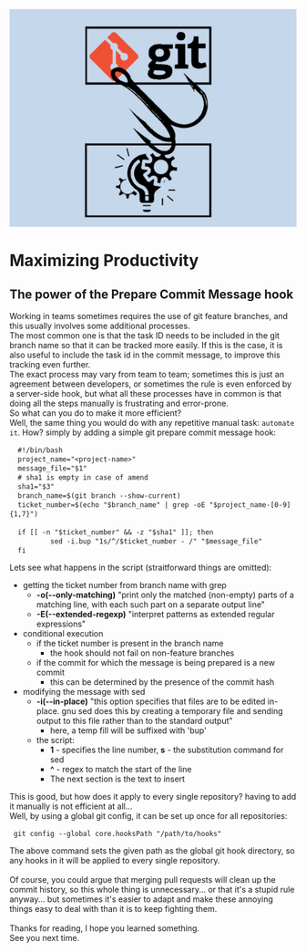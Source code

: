 ![post_logo](../images/git_hook.jpg)
# Maximizing Productivity
## The power of the Prepare Commit Message hook

Working in teams sometimes requires the use of git feature branches, and this usually involves some additional processes.<br/>
The most common one is that the task ID needs to be included in the git branch name so that it can be tracked more easily.
If this is the case, it is also useful to include the task id in the commit message, to improve this tracking even further.<br/>
The exact process may vary from team to team; sometimes this is just an agreement between developers, or sometimes the rule is even enforced by a server-side hook, but what all these processes have in common is that doing all the steps manually is frustrating and error-prone.<br/>
So what can you do to make it more efficient?<br/>
Well, the same thing you would do with any repetitive manual task: `automate it`. How? simply by adding a simple git prepare commit message hook:<br/>
```
  #!/bin/bash
  project_name="<project-name>"
  message_file="$1"	
  # sha1 is empty in case of amend
  sha1="$3"
  branch_name=$(git branch --show-current)
  ticket_number=$(echo "$branch_name" | grep -oE "$project_name-[0-9]{1,7}")

  if [[ -n "$ticket_number" && -z "$sha1" ]]; then
          sed -i.bup "1s/^/$ticket_number - /" "$message_file"
  fi
```
Lets see what happens in the script (straitforward things are omitted):
* getting the ticket number from branch name with grep
  * **-o(--only-matching)** "print  only  the  matched  (non-empty)  parts of a matching line, with each such part on a separate output line"
  * **-E(--extended-regexp)** "interpret  patterns  as extended regular expressions"
* conditional execution 
  * if the ticket number is present in the branch name
    * the hook should not fail on non-feature branches
  * if the commit for which the message is being prepared is a new commit
    * this can be determined by the presence of the commit hash
* modifying the message with sed
  * **-i(--in-place)** "this option specifies that files are to be edited in-place. gnu sed does this by creating a temporary file and sending output to this file rather than to the standard output"
    * here, a temp fill will be suffixed with 'bup'
  * the script:
    * **1** - specifies the line number, **s** - the substitution command for sed
    * **^** - regex to match the start of the line
    * The next section is the text to insert

This is good, but how does it apply to every single repository? having to add it manually is not efficient at all...<br/>
Well, by using a global git config, it can be set up once for all repositories:<br/>
```
 git config --global core.hooksPath "/path/to/hooks"
```
The above command sets the given path as the global git hook directory, so any hooks in it will be applied to every single repository.<br/><br/>
Of course, you could argue that merging pull requests will clean up the commit history, so this whole thing is unnecessary... or that it's a stupid rule anyway... but sometimes it's easier to adapt and make these annoying things easy to deal with than it is to keep fighting them.<br/><br/>
Thanks for reading, I hope you learned something.<br/>
See you next time.


